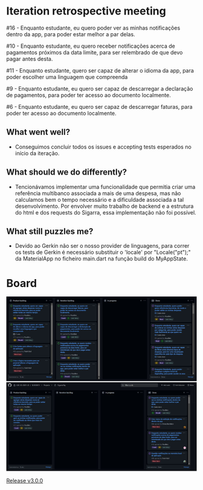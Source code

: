 # Iteration retrospective meeting
#16 - Enquanto estudante, eu quero poder ver as minhas notificações dentro da app, para poder estar melhor a par delas. 

#10 - Enquanto estudante, eu quero receber notificações acerca de pagamentos próximos da data limite, para ser relembrado de que devo pagar antes desta.

#11 - Enquanto estudante, quero ser capaz de alterar o idioma da app, para poder escolher uma linguagem que compreenda

#9 - Enquanto estudante, eu quero ser capaz de descarregar a declaração de pagamentos, para poder ter acesso ao documento localmente.

#6 - Enquanto estudante, eu quero ser capaz de descarregar faturas, para poder ter acesso ao documento localmente.

## What went well?
- Conseguimos concluir todos os issues e accepting tests esperados no início da iteração.

## What should we do differently?
- Tencionávamos implementar uma funcionalidade que permitia criar uma referência multibanco associada a mais de uma despesa, mas não calculamos bem o tempo necessário e a dificuldade associada a tal desenvolvimento. Por envolver muito trabalho de backend e a estrutura do html e dos requests do Sigarra, essa implementação não foi possível.

## What still puzzles me?
- Devido ao Gerkin não ser o nosso provider de linguagens, para correr os tests de Gerkin é necessário substituir o 'locale' por "Locale("pt");" da MaterialApp no ficheiro main.dart na função build do MyAppState.

# Board
![](../images/BoardV3.1.JPG)
![](../images/BoardV3.JPG)

[Release v3.0.0](https://github.com/LEIC-ES-2021-22/3LEIC06T3/releases/tag/v3.0.0)
